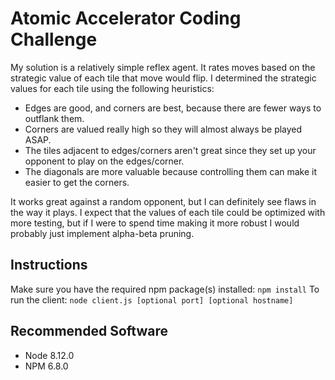 # Atomic Accelerator Coding Challenge
 My solution is a relatively simple reflex agent. It rates moves based on the strategic value of each tile that move would flip. I determined the strategic values for each tile using the following heuristics:
 - Edges are good, and corners are best, because there are fewer ways to outflank them.
 - Corners are valued really high so they will almost always be played ASAP.
 - The tiles adjacent to edges/corners aren't great since they set up your opponent to play on the edges/corner.
 - The diagonals are more valuable because controlling them can make it easier to get the corners.

It works great against a random opponent, but I can definitely see flaws in the way it plays. I expect that the values of each tile could be optimized with more testing, but if I were to spend time making it more robust I would probably just implement alpha-beta pruning.

## Instructions
Make sure you have the required npm package(s) installed: `npm install`
To run the client: `node client.js [optional port] [optional hostname]`

## Recommended Software
* Node 8.12.0
* NPM 6.8.0
